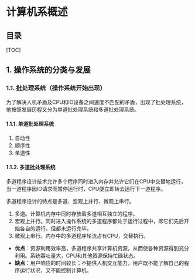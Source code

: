 计算机系概述
===

目录
---

[TOC]

## 1. 操作系统的分类与发展

### 1.1. 批处理系统（操作系统开始出现）

为了解决人机矛盾及CPU和IO设备之间速度不匹配的矛盾，出现了批处理系统，他按照发展历程又分为单道批处理系统和多道批处理系统。

#### 1.1.1. 单道批处理系统

1. 自动性
2. 顺序性
3. 单道性

#### 1.1.2. 多道批处理系统

多道程序设计技术允许多个程序同时进入内存并允许它们在CPU中交替地运行，当一道程序因IO请求而暂停运行时，CPU便立即转去运行下一道程序。

多道程序设计的特点是多道、宏观上并行、微观上串行。

1. 多道。计算机内存中同时存放着多道相互独立的程序。
2. 宏观上并行。同时进入操作系统的多道程序都处于运行过程中，即它们先后开始各自的运行，但都未运行完毕。
3. 微观上串行。内存中的多道程序轮流占有CPU，交替执行。

- **优点**：资源利用效率高，多道程序共享计算机资源，从而使各种资源得到充分利用。系统吞吐量大，CPU和其他资源保持忙碌状态。
- **缺点**：用户响应的时间较长；不提供人机交互能力，用户既不能了解自己的程序运行状况，又不能控制计算机。
